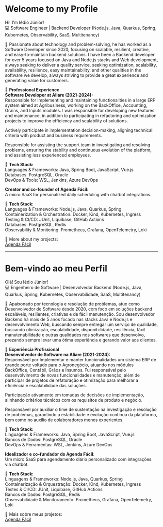 # Welcome to my Profile

Hi! I'm Iédio Júnior!  
💻 Software Engineer | Backend Developer (Node.js, Java, Quarkus, Spring, Kubernetes, Observability, SaaS, Multitenancy)

🚀 Passionate about technology and problem-solving, he has worked as a Software Developer since 2020, focusing on scalable, resilient, creative, and easy-to-maintain backend solutions.
I have been a Backend developer for over 5 years focused on Java and Node.js stacks and Web development, always seeking to deliver a quality service, seeking optimization, scalability, availability, resilience, easy maintainability, and other qualities in the software we develop, always striving to provide a great experience and generating value for customers.

🔹 **Professional Experience**  
**Software Developer at Aliare (2021-2024):**  
Responsible for implementing and maintaining functionalities in a large ERP system aimed at Agribusiness, working on the BackOffice, Accounting, Grains, and Inputs modules. I was responsible for developing new features and maintenance, in addition to participating in refactoring and optimization projects to improve the efficiency and scalability of solutions.

Actively participate in implementation decision-making, aligning technical criteria with product and business requirements.

Responsible for assisting the support team in investigating and resolving problems, ensuring the stability and continuous evolution of the platform, and assisting less experienced employees.


🔧 **Tech Stack:**  
Languages & Frameworks: Java, Spring Boot, JavaScript, Vue.js  
Databases: PostgreSQL, Oracle  
DevOps & Tools: WSL, Jenkins, Azure DevOps  

**Creator and co-founder of Agenda Fácil:**  
A micro SaaS for personalized daily scheduling with chatbot integrations.

🔧 **Tech Stack:**  
Languages & Frameworks: Node.js, Java, Quarkus, Spring  
Containerization & Orchestration: Docker, Kind, Kubernetes, Ingress  
Testing & CI/CD: JUnit, Liquibase, GitHub Actions  
Databases: PostgreSQL, Redis  
Observability & Monitoring: Prometheus, Grafana, OpenTelemetry, Loki

📌 More about my projects:  
[Agenda Fácil](https://github.com/pescador95/agendafacil)

---
# Bem-vindo ao meu Perfil

Olá! Sou Iédio Júnior!  
💻 Engenheiro de Software | Desenvolvedor Backend (Node.js, Java, Quarkus, Spring, Kubernetes, Observabilidade, SaaS, Multitenancy)

🚀 Apaixonado por tecnologia e resolução de problemas, atuo como Desenvolvedor de Software desde 2020, com foco em soluções backend escaláveis, resilientes, criativas e de fácil manutenção.
Sou desenvolvedor Backend há mais de 5 anos focado nas stacks Java e Node.js e desenvolvimento Web, buscando sempre entregar um serviço de qualidade, buscando otimização, escalabilidade, disponibilidade, resiliência, fácil manutenabilidade e outras qualidades nos softwares que desenvolvo, prezando sempre levar uma ótima experiência e gerando valor aos clientes.

🔹 **Experiência Profissional**  
**Desenvolvedor de Software na Aliare (2021-2024):**  
Responsável por Implementar e manter funcionalidades um sistema ERP de grande porte voltado para o Agronegócio, atuando nos módulos BackOffice, Contábil, Grãos e Insumos. Fui responsável pelo desenvolvimento de novas funcionalidades e manutenção, além de participar de projetos de refatoração e otimização para melhorar a eficiência e escalabilidade das soluções.

Participação ativamente em tomadas de decisões de implementação, alinhando critérios técnicos com os requisitos de produto e negócio.

Responsável por auxiliar o time de sustentação na investigação e resolução de problemas, garantindo a estabilidade e evolução contínua da plataforma, bem como no auxílio de colaboradores menos experientes.

🔧 **Tech Stack:**  
Linguagens & Frameworks: Java, Spring Boot, JavaScript, Vue.js  
Bancos de Dados: PostgreSQL, Oracle  
DevOps & Ferramentas: WSL, Jenkins, Azure DevOps  

**Idealizador e co-fundador do Agenda Fácil:**  
Um micro SaaS para agendamento diário personalizado com integrações via chatbot.

🔧 **Tech Stack:**  
Linguagens & Frameworks: Node.js, Java, Quarkus, Spring  
Containerização & Orquestração: Docker, Kind, Kubernetes, Ingress  
Testes & CI/CD: JUnit, Liquibase, GitHub Actions  
Bancos de Dados: PostgreSQL, Redis  
Observabilidade & Monitoramento: Prometheus, Grafana, OpenTelemetry, Loki

📌 Mais sobre meus projetos:  
[Agenda Fácil](https://github.com/pescador95/agendafacil)
